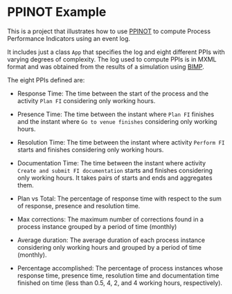 # PPINOT Example

This is a project that illustrates how to use [PPINOT](https://github.com/isa-group/ppinot) to compute Process Performance Indicators using an event log. 

It includes just a class `App` that specifies the log and eight different PPIs with varying degrees of complexity. The log used to compute PPIs is in MXML format and was obtained from the results of a simulation using [BIMP](https://bimp.cs.ut.ee/).

The eight PPIs defined are:

- Response Time: The time between the start of the process and the activity `Plan FI` considering only working hours.

- Presence Time: The time between the instant where `Plan FI` finishes and the instant where `Go to venue finishes` considering only working hours.

- Resolution Time: The time between the instant where activity `Perform FI` starts and finishes considering only working hours.

- Documentation Time: The time between the instant where activity `Create and submit FI documentation` starts and finishes considering only working hours. It takes pairs of starts and ends and aggregates them.

- Plan vs Total: The percentage of response time with respect to the sum of response, presence and resolution time.

- Max corrections: The maximum number of corrections found in a process instance grouped by a period of time (monthly)

- Average duration: The average duration of each process instance considering only working hours and grouped by a period of time (monthly).

- Percentage accomplished: The percentage of process instances whose response time, presence time, resolution time and documentation time finished on time (less than 0.5, 4, 2, and 4 working hours, respectively).

